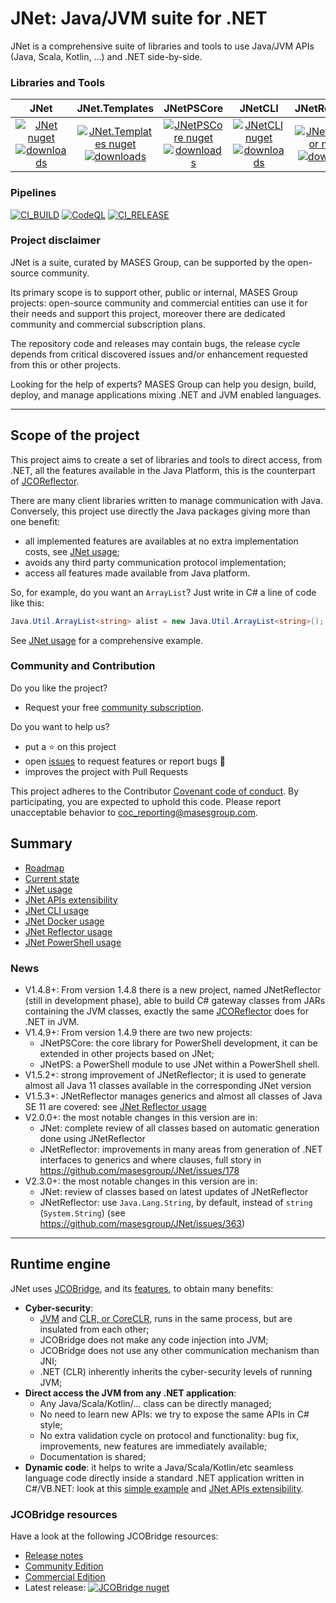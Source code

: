 # JNet: Java/JVM suite for .NET

JNet is a comprehensive suite of libraries and tools to use Java/JVM APIs (Java, Scala, Kotlin, ...) and .NET side-by-side.

### Libraries and Tools

|JNet | JNet.Templates | JNetPSCore | JNetCLI | JNetReflector | JNetPS |
|:---:	|:---:	|:---:	|:---:	|:---:	|:---:	|
|[![JNet nuget](https://img.shields.io/nuget/v/MASES.JNet)](https://www.nuget.org/packages/MASES.JNet)<br/>[![downloads](https://img.shields.io/nuget/dt/MASES.JNet)](https://www.nuget.org/packages/MASES.JNet) | [![JNet.Templates nuget](https://img.shields.io/nuget/v/MASES.JNet.Templates)](https://www.nuget.org/packages/MASES.JNet.Templates)<br/>[![downloads](https://img.shields.io/nuget/dt/MASES.JNet.Templates)](https://www.nuget.org/packages/MASES.JNet.Templates)| [![JNetPSCore nuget](https://img.shields.io/nuget/v/MASES.JNetPSCore)](https://www.nuget.org/packages/MASES.JNetPSCore)<br/>[![downloads](https://img.shields.io/nuget/dt/MASES.JNetPSCore)](https://www.nuget.org/packages/MASES.JNetPSCore)| [![JNetCLI nuget](https://img.shields.io/nuget/v/MASES.JNetCLI)](https://www.nuget.org/packages/MASES.JNetCLI)<br/>[![downloads](https://img.shields.io/nuget/dt/MASES.JNetCLI)](https://www.nuget.org/packages/MASES.JNetCLI)| [![JNetReflector nuget](https://img.shields.io/nuget/v/MASES.JNetReflector)](https://www.nuget.org/packages/MASES.JNetReflector)<br/>[![downloads](https://img.shields.io/nuget/dt/MASES.JNetReflector)](https://www.nuget.org/packages/MASES.JNetReflector)| [![JNetPS](https://img.shields.io/powershellgallery/v/MASES.JNetPS.svg?style=flat-square&label=MASES.JNetPS)](https://www.powershellgallery.com/packages/MASES.JNetPS/)|

### Pipelines

[![CI_BUILD](https://github.com/masesgroup/JNet/actions/workflows/build.yaml/badge.svg)](https://github.com/masesgroup/JNet/actions/workflows/build.yaml) 
[![CodeQL](https://github.com/masesgroup/JNet/actions/workflows/codeql-analysis.yml/badge.svg)](https://github.com/masesgroup/JNet/actions/workflows/codeql-analysis.yml)
[![CI_RELEASE](https://github.com/masesgroup/JNet/actions/workflows/release.yaml/badge.svg)](https://github.com/masesgroup/JNet/actions/workflows/release.yaml) 

### Project disclaimer

JNet is a suite, curated by MASES Group, can be supported by the open-source community.

Its primary scope is to support other, public or internal, MASES Group projects: open-source community and commercial entities can use it for their needs and support this project, moreover there are dedicated community and commercial subscription plans.

The repository code and releases may contain bugs, the release cycle depends from critical discovered issues and/or enhancement requested from this or other projects.

Looking for the help of experts? MASES Group can help you design, build, deploy, and manage applications mixing .NET and JVM enabled languages.

---

## Scope of the project

This project aims to create a set of libraries and tools to direct access, from .NET, all the features available in the Java Platform, this is the counterpart of [JCOReflector](https://github.com/masesgroup/JCOReflector).

There are many client libraries written to manage communication with Java. Conversely, this project use directly the Java packages giving more than one benefit:
* all implemented features are availables at no extra implementation costs, see [JNet usage](src/documentation/articles/usage.md);
* avoids any third party communication protocol implementation;
* access all features made available from Java platform.

So, for example, do you want an `ArrayList`? Just write in C# a line of code like this:

```c#
Java.Util.ArrayList<string> alist = new Java.Util.ArrayList<string>();
```

See [JNet usage](src/documentation/articles/usage.md) for a comprehensive example.

### Community and Contribution

Do you like the project? 
- Request your free [community subscription](https://www.jcobridge.com/pricing-25/).

Do you want to help us?
- put a :star: on this project
- open [issues](https://github.com/masesgroup/JNet/issues) to request features or report bugs :bug:
- improves the project with Pull Requests

This project adheres to the Contributor [Covenant code of conduct](CODE_OF_CONDUCT.md). By participating, you are expected to uphold this code. Please report unacceptable behavior to coc_reporting@masesgroup.com.

## Summary

* [Roadmap](src/documentation/articles/roadmap.md)
* [Current state](src/documentation/articles/currentstate.md)
* [JNet usage](src/documentation/articles/usage.md)
* [JNet APIs extensibility](src/documentation/articles/API_extensibility.md)
* [JNet CLI usage](src/documentation/articles/usageCLI.md)
* [JNet Docker usage](src/documentation/articles/docker.md)
* [JNet Reflector usage](src/documentation/articles/usageReflector.md)
* [JNet PowerShell usage](src/documentation/articles/usagePS.md)

### News

* V1.4.8+: From version 1.4.8 there is a new project, named JNetReflector (still in development phase), able to build C# gateway classes from JARs containing the JVM classes, exactly the same [JCOReflector](https://github.com/masesgroup/JCOReflector) does for .NET in JVM.
* V1.4.9+: From version 1.4.9 there are two new projects:
  * JNetPSCore: the core library for PowerShell development, it can be extended in other projects based on JNet;
  * JNetPS: a PowerShell module to use JNet within a PowerShell shell.
* V1.5.2+: strong improvement of JNetReflector; it is used to generate almost all Java 11 classes available in the corresponding JNet version
* V1.5.3+: JNetReflector manages generics and almost all classes of Java SE 11 are covered: see [JNet Reflector usage](src/documentation/articles/usageReflector.md)
* V2.0.0+: the most notable changes in this version are in:
  * JNet: complete review of all classes based on automatic generation done using JNetReflector
  * JNetReflector: improvements in many areas from generation of .NET interfaces to generics and where clauses, full story in https://github.com/masesgroup/JNet/issues/178
* V2.3.0+: the most notable changes in this version are in:
  * JNet: review of classes based on latest updates of JNetReflector
  * JNetReflector: use `Java.Lang.String`, by default, instead of `string` (`System.String`) (see https://github.com/masesgroup/JNet/issues/363)
  
---

## Runtime engine

JNet uses [JCOBridge](https://www.jcobridge.com), and its [features](https://www.jcobridge.com/features/), to obtain many benefits:
* **Cyber-security**: 
  * [JVM](https://en.wikipedia.org/wiki/Java_virtual_machine) and [CLR, or CoreCLR,](https://en.wikipedia.org/wiki/Common_Language_Runtime) runs in the same process, but are insulated from each other;
  * JCOBridge does not make any code injection into JVM;
  * JCOBridge does not use any other communication mechanism than JNI;
  * .NET (CLR) inherently inherits the cyber-security levels of running JVM; 
* **Direct access the JVM from any .NET application**: 
  * Any Java/Scala/Kotlin/... class can be directly managed;
  * No need to learn new APIs: we try to expose the same APIs in C# style;
  * No extra validation cycle on protocol and functionality: bug fix, improvements, new features are immediately available;
  * Documentation is shared;
* **Dynamic code**: it helps to write a Java/Scala/Kotlin/etc seamless language code directly inside a standard .NET application written in C#/VB.NET: look at this [simple example](https://www.jcobridge.com/net-examples/dotnet-examples/) and [JNet APIs extensibility](src/documentation/articles/API_extensibility.md).

### JCOBridge resources

Have a look at the following JCOBridge resources:
- [Release notes](https://www.jcobridge.com/release-notes/)
- [Community Edition](https://www.jcobridge.com/pricing-25/)
- [Commercial Edition](https://www.jcobridge.com/pricing-25/)
- Latest release: [![JCOBridge nuget](https://img.shields.io/nuget/v/MASES.JCOBridge)](https://www.nuget.org/packages/MASES.JCOBridge)
